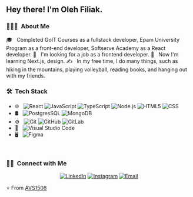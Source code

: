 <h2> Hey there! I'm Oleh Filiak.</h2>

<h3> 👨🏻‍💻 &nbsp;About Me </h3>

🎓 &nbsp; Completed GoIT Courses as a fullstack developer, Epam University Program as a front-end developer, Softserve Academy as a React developer.
💼 &nbsp; I'm looking for a job as a frontend developer.
🌱 &nbsp; Now I'm learning Next.js, design.
✍️ &nbsp; In my free time, I do many things, such as hiking in the mountains, playing volleyball, reading books, and hanging out with my friends.

<h3> 🛠 &nbsp;Tech Stack</h3>

- 🌐 &nbsp;
  ![React](https://img.shields.io/badge/-React-333333?style=flat&logo=react)
  ![JavaScript](https://img.shields.io/badge/-JavaScript-333333?style=flat&logo=javascript)
  ![TypeScript](https://img.shields.io/badge/-TypeScript-333333?style=flat&logo=typescript)
  ![Node.js](https://img.shields.io/badge/-Node.js-333333?style=flat&logo=node.js)
  ![HTML5](https://img.shields.io/badge/-HTML5-333333?style=flat&logo=HTML5)
  ![CSS](https://img.shields.io/badge/-CSS-333333?style=flat&logo=CSS3&logoColor=1572B6)
- 🛢 &nbsp;
  ![PostgresSQL](https://img.shields.io/badge/-PostgresSQL-333333?style=flat&logo=postgres)
  ![MongoDB](https://img.shields.io/badge/-MongoDB-333333?style=flat&logo=mongodb)
- ⚙️ &nbsp;
  ![Git](https://img.shields.io/badge/-Git-333333?style=flat&logo=git)
  ![GitHub](https://img.shields.io/badge/-GitHub-333333?style=flat&logo=github)
  ![GitLab](https://img.shields.io/badge/-GitLab-333333?style=flat&logo=gitlab)
- 🔧 &nbsp;
  ![Visual Studio Code](https://img.shields.io/badge/-Visual%20Studio%20Code-333333?style=flat&logo=visual-studio-code&logoColor=007ACC)
- 🖥 &nbsp;
  ![Figma](https://img.shields.io/badge/-Figma-333333?style=flat&logo=figma)

<br/>

<h3> 🤝🏻 &nbsp;Connect with Me </h3>

<p align="center">
<a href="https://www.linkedin.com/in/olehfiliak"><img alt="LinkedIn" src="https://img.shields.io/badge/LinkedIn-Oleh%20Filiak%20-blue?style=flat-square&logo=linkedin"></a>
<a href="https://www.instagram.com/oleh_filyak/"><img alt="Instagram" src="https://img.shields.io/badge/Instagram-Oleh%20Filiak%20-blue?style=flat-square&logo=instagram"></a>
<a href="mailto:oleh.filyak92@gmail.com"><img alt="Email" src="https://img.shields.io/badge/Email-oleh.filyak92@gmail.com-blue?style=flat-square&logo=gmail"></a>
</p>

⭐️ From [AVS1508](https://github.com/AVS1508)

